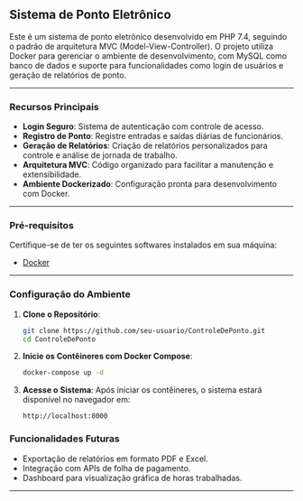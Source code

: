 ## Sistema de Ponto Eletrônico

Este é um sistema de ponto eletrônico desenvolvido em PHP 7.4, seguindo o padrão de arquitetura MVC (Model-View-Controller). O projeto utiliza Docker para gerenciar o ambiente de desenvolvimento, com MySQL como banco de dados e suporte para funcionalidades como login de usuários e geração de relatórios de ponto.

---

### **Recursos Principais**
- **Login Seguro**: Sistema de autenticação com controle de acesso.
- **Registro de Ponto**: Registre entradas e saídas diárias de funcionários.
- **Geração de Relatórios**: Criação de relatórios personalizados para controle e análise de jornada de trabalho.
- **Arquitetura MVC**: Código organizado para facilitar a manutenção e extensibilidade.
- **Ambiente Dockerizado**: Configuração pronta para desenvolvimento com Docker.

---

### **Pré-requisitos**
Certifique-se de ter os seguintes softwares instalados em sua máquina:
- [Docker](https://www.docker.com/)

---

### **Configuração do Ambiente**
1. **Clone o Repositório**:
   ```bash
   git clone https://github.com/seu-usuario/ControleDePonto.git
   cd ControleDePonto
   ```

2. **Inicie os Contêineres com Docker Compose**:
   ```bash
   docker-compose up -d
   ```

3. **Acesse o Sistema**:
   Após iniciar os contêineres, o sistema estará disponível no navegador em:
   ```
   http://localhost:8000
   ```

### **Funcionalidades Futuras**
- Exportação de relatórios em formato PDF e Excel.
- Integração com APIs de folha de pagamento.
- Dashboard para visualização gráfica de horas trabalhadas.

---


